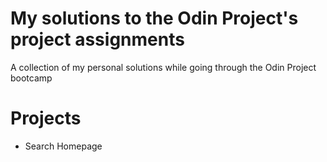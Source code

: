 # My solutions to the Odin Project's project assignments
A collection of my personal solutions while going through the Odin Project
bootcamp

# Projects
- Search Homepage
